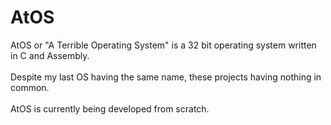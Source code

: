 # AtOS
AtOS or "A Terrible Operating System" is a 32 bit operating system written in C and Assembly.<br /><br />
Despite my last OS having the same name, these projects having nothing in common.<br /><br />
AtOS is currently being developed from scratch.
